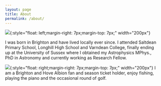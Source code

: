 ```yaml
---
layout: page
title: About
permalink: /about/
---
```


![](../Figures/profilepic.jpg){:style="float: left;margin-right: 7px;margin-top: 7px;" width="200px"}

I was born in Brighton and have lived locally ever since. I attended Saltdean Primary School, Longhill High School and 
Varndean College, finally ending up at the University of Sussex where I obtained my Astrophysics MPhys., PhD in Astronomy and currently working as Research Fellow.

![](https://upload.wikimedia.org/wikipedia/en/thumb/f/fd/Brighton_%26_Hove_Albion_logo.svg/1024px-Brighton_%26_Hov_Albion_logo.svg.png){:style="float: right;margin-right: 7px;margin-top: 7px;" width="200px"}
I am a Brighton and Hove Albion fan and season ticket holder, enjoy fishing, playing the piano and the occasional round of golf. 